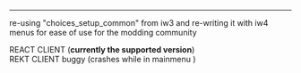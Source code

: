 
----------------
re-using "choices_setup_common" from iw3 and re-writing it with iw4 menus for ease of use for the modding community

REACT CLIENT (<b>currently the supported version</b>)
<br>
REKT CLIENT buggy (crashes while in mainmenu )
